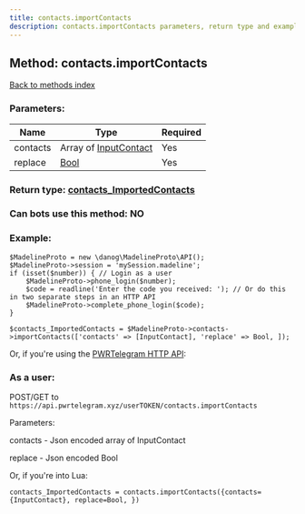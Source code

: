 ```yaml
---
title: contacts.importContacts
description: contacts.importContacts parameters, return type and example
---
```

## Method: contacts.importContacts  
[Back to methods index](index.md)


### Parameters:

| Name     |    Type       | Required |
|----------|---------------|----------|
|contacts|Array of [InputContact](../types/InputContact.md) | Yes|
|replace|[Bool](../types/Bool.md) | Yes|


### Return type: [contacts\_ImportedContacts](../types/contacts_ImportedContacts.md)

### Can bots use this method: **NO**


### Example:


```
$MadelineProto = new \danog\MadelineProto\API();
$MadelineProto->session = 'mySession.madeline';
if (isset($number)) { // Login as a user
    $MadelineProto->phone_login($number);
    $code = readline('Enter the code you received: '); // Or do this in two separate steps in an HTTP API
    $MadelineProto->complete_phone_login($code);
}

$contacts_ImportedContacts = $MadelineProto->contacts->importContacts(['contacts' => [InputContact], 'replace' => Bool, ]);
```

Or, if you're using the [PWRTelegram HTTP API](https://pwrtelegram.xyz):



### As a user:

POST/GET to `https://api.pwrtelegram.xyz/userTOKEN/contacts.importContacts`

Parameters:

contacts - Json encoded  array of InputContact

replace - Json encoded Bool




Or, if you're into Lua:

```
contacts_ImportedContacts = contacts.importContacts({contacts={InputContact}, replace=Bool, })
```

